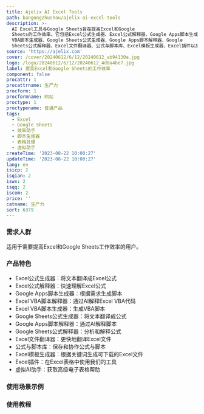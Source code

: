 ```yaml
---
title: Ajelix AI Excel Tools
path: bangongzhushou/ajelix-ai-excel-tools
description: >-
  AI Excel工具与Google Sheets旨在提高Excel和Google
  Sheets的工作效率。它包括Excel公式生成器、Excel公式解释器、Google Apps脚本生成器、Excel VBA脚本解释器、Excel
  VBA脚本生成器、Google Sheets公式生成器、Google Apps脚本解释器、Google
  Sheets公式解释器、Excel文件翻译器、公式与脚本库、Excel模板生成器、Excel插件以及虚拟AI助手。它们可以帮助您更快地理解和编写Excel公式和VBA脚本，并提供其他相关功能。
source: 'https://ajelix.com'
cover: /cover/20240612/6/12/20240612_ab94130a.jpg
logo: /logo/20240612/6/12/20240612_4d8a4be7.jpg
label: 提高Excel和Google Sheets的工作效率
component: false
procattr: 1
procattrname: 生产力
procform: 1
procformname: 网站
proctype: 1
proctypename: 普通产品
tags:
  - Excel
  - Google Sheets
  - 效率助手
  - 脚本生成器
  - 表格处理
  - 虚拟助手
createTime: '2023-08-22 10:00:27'
updateTime: '2023-08-22 10:00:27'
lang: en
isicp: 2
isqian: 2
iswx: 2
isqq: 2
iscom: 2
price: ''
catname: 生产力
sort: 6379
---
```




### 需求人群
适用于需要提高Excel和Google Sheets工作效率的用户。

### 产品特色
- Excel公式生成器：将文本翻译成Excel公式
- Excel公式解释器：快速理解Excel公式
- Google Apps脚本生成器：根据需求生成脚本
- Excel VBA脚本解释器：通过AI解释Excel VBA代码
- Excel VBA脚本生成器：生成VBA脚本
- Google Sheets公式生成器：将文本翻译成公式
- Google Apps脚本解释器：通过AI解释脚本
- Google Sheets公式解释器：分析和解释公式
- Excel文件翻译器：更快地翻译Excel文件
- 公式与脚本库：保存和协作公式与脚本
- Excel模板生成器：根据关键词生成可下载的Excel文件
- Excel插件：在Excel表格中使用我们的工具
- 虚拟AI助手：获取高级电子表格帮助

### 使用场景示例


### 使用教程


  
